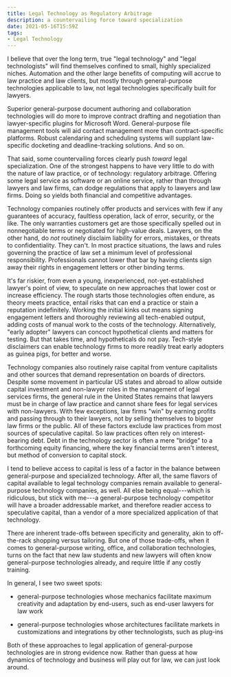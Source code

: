 ```yaml
---
title: Legal Technology as Regulatory Arbitrage
description: a countervailing force toward specialization
date: 2021-05-16T15:59Z
tags:
- Legal Technology
---
```


I believe that over the long term, true "legal technology" and "legal technologists" will find themselves confined to small, highly specialized niches.  Automation and the other large benefits of computing will accrue to law practice and law clients, but mostly through general-purpose technologies applicable to law, not legal technologies specifically built for lawyers.

Superior general-purpose document authoring and collaboration technologies will do more to improve contract drafting and negotiation than lawyer-specific plugins for Microsoft Word.  General-purpose file management tools will aid contact management more than contract-specific platforms.  Robust calendaring and scheduling systems will supplant law-specific docketing and deadline-tracking solutions.  And so on.

That said, some countervailing forces clearly push _toward_ legal specialization.  One of the strongest happens to have very little to do with the nature of law practice, or of technology: regulatory arbitrage.  Offering some legal service as software or an online service, rather than through lawyers and law firms, can dodge regulations that apply to lawyers and law firms.  Doing so yields both financial and competitive advantages.

Technology companies routinely offer products and services with few if any guarantees of accuracy, faultless operation, lack of error, security, or the like.  The only warranties customers get are those specifically spelled out in nonnegotiable terms or negotiated for high-value deals.  Lawyers, on the other hand, do _not_ routinely disclaim liability for errors, mistakes, or threats to confidentiality.  They can't.  In most practice situations, the laws and rules governing the practice of law set a minimum level of professional responsibility.  Professionals cannot lower that bar by having clients sign away their rights in engagement letters or other binding terms.

It's far riskier, from even a young, inexperienced, not-yet-established lawyer's point of view, to speculate on new approaches that lower cost or increase efficiency.  The rough starts those technologies often endure, as theory meets practice, entail risks that can end a practice or stain a reputation indefinitely.  Working the initial kinks out means signing engagement letters and thoroughly reviewing all tech-enabled output, adding costs of manual work to the costs of the technology.  Alternatively, "early adopter" lawyers can concoct hypothetical clients and matters for testing.  But that takes time, and hypotheticals do not pay.  Tech-style disclaimers can enable technology firms to more readily treat early adopters as guinea pigs, for better and worse.

Technology companies also routinely raise capital from venture capitalists and other sources that demand representation on boards of directors.  Despite some movement in particular US states and abroad to allow outside capital investment and non-lawyer roles in the management of legal services firms, the general rule in the United States remains that lawyers must be in charge of law practice and cannot share fees for legal services with non-lawyers.  With few exceptions, law firms "win" by earning profits and passing through to their lawyers, not by selling themselves to bigger law firms or the public.  All of these factors exclude law practices from most sources of speculative capital.  So law practices often rely on interest-bearing debt.  Debt in the technology sector is often a mere "bridge" to a forthcoming equity financing, where the key financial terms aren't interest, but method of conversion to capital stock.

I tend to believe access to capital is less of a factor in the balance between general-purpose and specialized technology.  After all, the same flavors of capital available to legal technology companies remain available to general-purpose technology companies, as well.  All else being equal---which is ridiculous, but stick with me---a general-purpose technology competitor will have a broader addressable market, and therefore readier access to speculative capital, than a vendor of a more specialized application of that technology.

There are inherent trade-offs between specificity and generality, akin to off-the-rack shopping versus tailoring.  But one of those trade-offs, when it comes to general-purpose writing, office, and collaboration technologies, turns on the fact that new law students and new lawyers will often know general-purpose technologies already, and require little if any costly training.

In general, I see two sweet spots:

- general-purpose technologies whose mechanics facilitate maximum creativity and adaptation by end-users, such as end-user lawyers for law work

- general-purpose technologies whose architectures facilitate markets in customizations and integrations by other technologists, such as plug-ins

Both of these approaches to legal application of general-purpose technologies are in strong evidence now.  Rather than guess at how dynamics of technology and business will play out for law, we can just look around.
